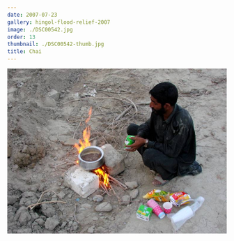 ```yaml
---
date: 2007-07-23
gallery: hingol-flood-relief-2007
image: ./DSC00542.jpg
order: 13
thumbnail: ./DSC00542-thumb.jpg
title: Chai
---
```


![Chai](./DSC00542.jpg)
